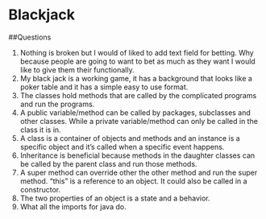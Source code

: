 Blackjack
=========
##Questions
1. Nothing is broken but I would of liked to add text field for betting. Why because people are going to want to bet as much as they want I would like to give them their functionally.
2. My black jack is a working game, it has a background that looks like a poker table and it has a simple easy to use format.
3. The classes hold methods that are called by the complicated programs and run the programs.
4. A public variable/method can be called by packages, subclasses and other classes. While a private variable/method can only be called in the class it is in.
5. A class is a container of objects and methods and an instance is a specific object and it’s called when a specific event happens.
6. Inheritance is beneficial because methods in the daughter classes can be called by the parent class and run those methods.
7. A super method can override other the other method and run the super method. “this” is a reference to an object. It could also be called in a constructor.
8. The two properties of an object is a state and a behavior.
9. What all the imports for java do.
